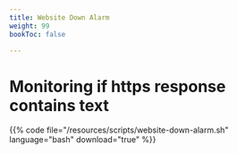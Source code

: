 ```yaml
---
title: Website Down Alarm
weight: 99
bookToc: false

---
```


# Monitoring if https response contains text

{{% code file="/resources/scripts/website-down-alarm.sh" language="bash" download="true" %}}